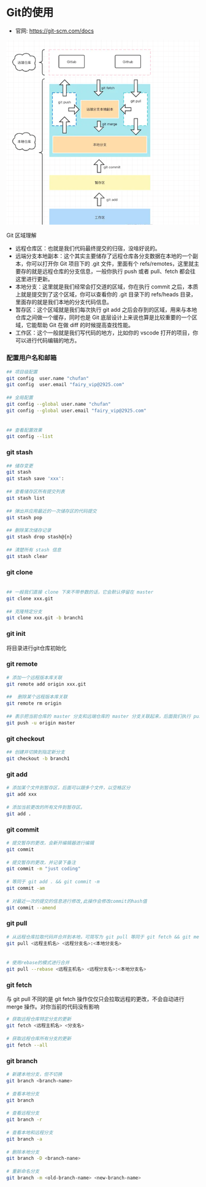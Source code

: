
# Git的使用

- 官网: https://git-scm.com/docs


![](./git.png)

Git 区域理解

- 远程仓库区：也就是我们代码最终提交的归宿，没啥好说的。
- 远端分支本地副本：这个其实主要储存了远程仓库各分支数据在本地的一个副本，你可以打开你 Git 项目下的 .git 文件，里面有个 refs/remotes，这里就主要存的就是远程仓库的分支信息，一般你执行 push 或者 pull、fetch 都会往这里进行更新。
- 本地分支：这里就是我们经常会打交道的区域，你在执行 commit 之后，本质上就是提交到了这个区域，你可以查看你的 .git 目录下的 refs/heads 目录，里面存的就是我们本地的分支代码信息。
- 暂存区：这个区域就是我们每次执行 git add 之后会存到的区域，用来与本地仓库之间做一个缓存，同时也是 Git 底层设计上来说也算是比较重要的一个区域，它能帮助 Git 在做 diff 的时候提高查找性能。
- 工作区：这个一般就是我们写代码的地方，比如你的 vscode 打开的项目，你可以进行代码编辑的地方。


### 配置用户名和邮箱

```bash
## 项目级配置
git config  user.name "chufan"
git config  user.email "fairy_vip@2925.com"

## 全局配置
git config --global user.name "chufan"
git config --global user.email "fairy_vip@2925.com"


## 查看配置效果
git config --list
```

### git stash

```bash
## 储存变更
git stash
git stash save 'xxx':

## 查看储存区所有提交列表
git stash list

## 弹出并应用最近的一次储存区的代码提交
git stash pop

## 删除某次储存记录
git stash drop stash@{n}

## 清楚所有 stash 信息
git stash clear

```

### git clone

```bash

## 一般我们直接 clone 下来不带参数的话，它会默认停留在 master
git clone xxx.git

## 克隆特定分支
git clone xxx.git -b branch1

```

### git init

将目录进行git仓库初始化



### git remote

```bash
# 添加一个远程版本库关联
git remote add origin xxx.git

##  删除某个远程版本库关联
git remote rm origin

## 表示把当前仓库的 master 分支和远端仓库的 master 分支关联起来，后面我们执行 push 或者 pull 都可以非常方便的进行操作了。
git push -u origin master

```

### git checkout

```bash
## 创建并切换到指定新分支
git checkout -b branch1
```

### git add

```bash
# 添加某个文件到暂存区，后面可以跟多个文件，以空格区分
git add xxx

# 添加当前更改的所有文件到暂存区。
git add .

```

### git commit

```bash
# 提交暂存的更改，会新开编辑器进行编辑
git commit 

# 提交暂存的更改，并记录下备注
git commit -m "just coding"

# 等同于 git add . && git commit -m
git commit -am

# 对最近一次的提交的信息进行修改,此操作会修改commit的hash值
git commit --amend
```

### git pull

```bash
# 从远程仓库拉取代码并合并到本地，可简写为 git pull 等同于 git fetch && git merge 
git pull <远程主机名> <远程分支名>:<本地分支名>


# 使用rebase的模式进行合并
git pull --rebase <远程主机名> <远程分支名>:<本地分支名>
```

### git fetch
与 git pull 不同的是 git fetch 操作仅仅只会拉取远程的更改，不会自动进行 merge 操作。对你当前的代码没有影响

```bash
# 获取远程仓库特定分支的更新
git fetch <远程主机名> <分支名>

# 获取远程仓库所有分支的更新
git fetch --all
```

### git branch

```bash
# 新建本地分支，但不切换
git branch <branch-name> 

# 查看本地分支
git branch

# 查看远程分支
git branch -r

# 查看本地和远程分支
git branch -a

# 删除本地分支
git branch -D <branch-nane>

# 重新命名分支
git branch -m <old-branch-name> <new-branch-name>
```

